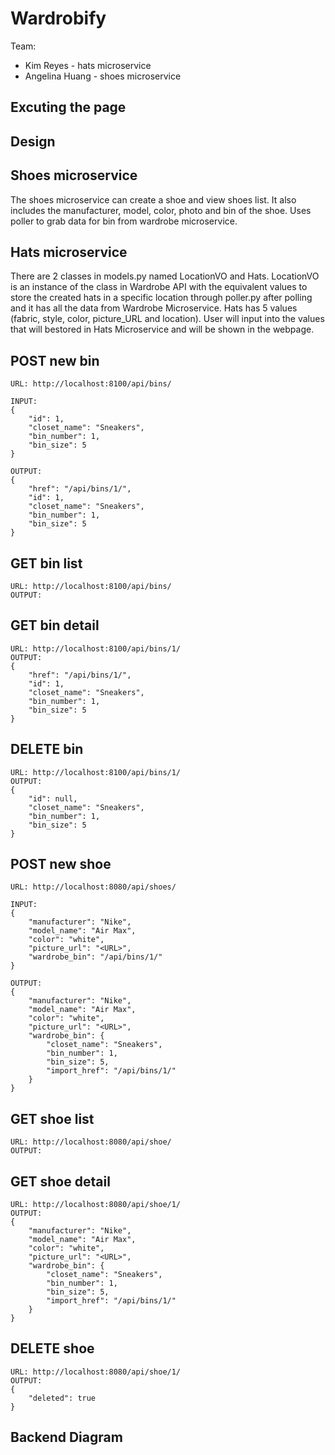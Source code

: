 # Wardrobify

Team:

* Kim Reyes - hats microservice
* Angelina Huang - shoes microservice

## Excuting the page

## Design


## Shoes microservice

The shoes microservice can create a shoe and view shoes list.
It also includes the manufacturer, model, color, photo and bin of the shoe.
Uses poller to grab data for bin from wardrobe microservice.


## Hats microservice

There are 2 classes in models.py named LocationVO and Hats.
LocationVO is an instance of the class in Wardrobe API with the equivalent
values to store the created hats in a specific location through poller.py after
polling and it has all the data from Wardrobe Microservice. Hats has 5 values
(fabric, style, color, picture_URL and location). User will input into the
values that will bestored in Hats Microservice and will be shown in the webpage.


## POST new bin
    URL: http://localhost:8100/api/bins/

    INPUT:
    {
	    "id": 1,
        "closet_name": "Sneakers",
        "bin_number": 1,
        "bin_size": 5
    }

    OUTPUT:
    {
        "href": "/api/bins/1/",
        "id": 1,
        "closet_name": "Sneakers",
        "bin_number": 1,
        "bin_size": 5
    }

## GET bin list
    URL: http://localhost:8100/api/bins/
    OUTPUT:

## GET bin detail
    URL: http://localhost:8100/api/bins/1/
    OUTPUT:
    {
        "href": "/api/bins/1/",
        "id": 1,
        "closet_name": "Sneakers",
        "bin_number": 1,
        "bin_size": 5
    }

## DELETE bin
    URL: http://localhost:8100/api/bins/1/
    OUTPUT:
    {
        "id": null,
        "closet_name": "Sneakers",
        "bin_number": 1,
        "bin_size": 5
    }

## POST new shoe
    URL: http://localhost:8080/api/shoes/

    INPUT:
    {
        "manufacturer": "Nike",
        "model_name": "Air Max",
        "color": "white",
        "picture_url": "<URL>",
        "wardrobe_bin": "/api/bins/1/"
    }

    OUTPUT:
    {
        "manufacturer": "Nike",
        "model_name": "Air Max",
        "color": "white",
        "picture_url": "<URL>",
        "wardrobe_bin": {
            "closet_name": "Sneakers",
            "bin_number": 1,
            "bin_size": 5,
            "import_href": "/api/bins/1/"
        }
    }

## GET shoe list
    URL: http://localhost:8080/api/shoe/
    OUTPUT:

## GET shoe detail
    URL: http://localhost:8080/api/shoe/1/
    OUTPUT:
    {
        "manufacturer": "Nike",
        "model_name": "Air Max",
        "color": "white",
        "picture_url": "<URL>",
        "wardrobe_bin": {
            "closet_name": "Sneakers",
            "bin_number": 1,
            "bin_size": 5,
            "import_href": "/api/bins/1/"
        }
    }

## DELETE shoe
    URL: http://localhost:8080/api/shoe/1/
    OUTPUT:
    {
        "deleted": true
    }

## Backend Diagram
